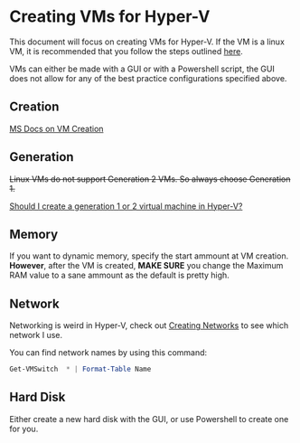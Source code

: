 # Creating VMs for Hyper-V

This document will focus on creating VMs for Hyper-V. If the VM is a linux VM, it is recommended that you follow the steps outlined [here](https://docs.microsoft.com/en-us/windows-server/virtualization/hyper-v/best-practices-for-running-linux-on-hyper-v).

VMs can either be made with a GUI or with a Powershell script, the GUI does not allow for any of the best practice configurations specified above.

## Creation
[MS Docs on VM Creation](https://docs.microsoft.com/en-us/virtualization/hyper-v-on-windows/quick-start/create-virtual-machine)

## Generation
~~Linux VMs do not support Generation 2 VMs. So always choose Generation 1.~~

[Should I create a generation 1 or 2 virtual machine in Hyper-V?](https://docs.microsoft.com/en-us/windows-server/virtualization/hyper-v/plan/should-i-create-a-generation-1-or-2-virtual-machine-in-hyper-v)

## Memory
If you want to dynamic memory, specify the start ammount at VM creation. __However__, after the VM is created, __MAKE SURE__ you change the Maximum RAM value to a sane ammount as the default is pretty high.

## Network
Networking is weird in Hyper-V, check out [Creating Networks](./Creating_Network.md) to see which network I use.

You can find network names by using this command:
```powershell
Get-VMSwitch  * | Format-Table Name
```

## Hard Disk
Either create a new hard disk with the GUI, or use Powershell to create one for you.